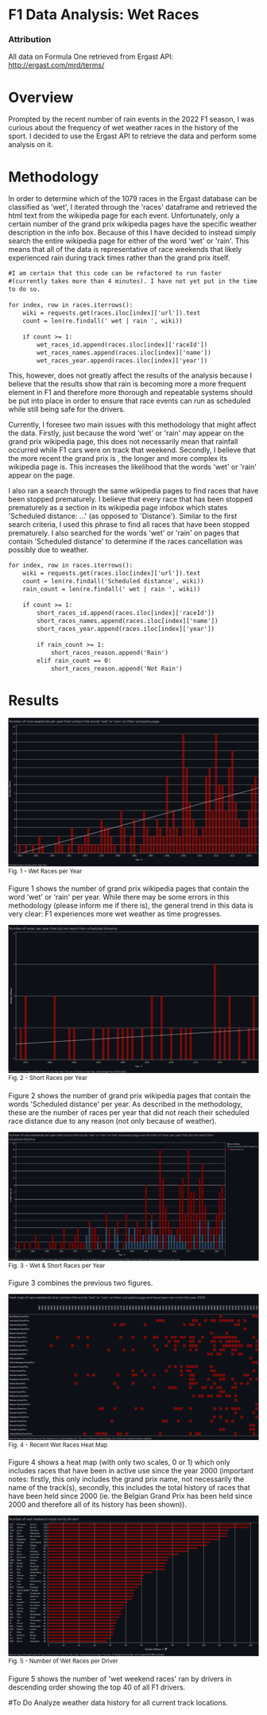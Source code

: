 # F1 Data Analysis: Wet Races
### Attribution
All data on Formula One retrieved from Ergast API: http://ergast.com/mrd/terms/

# Overview
Prompted by the recent number of rain events in the 2022 F1 season, I was curious about the frequency of wet weather races in the history of the sport. I decided to use the Ergast API to retrieve the data and perform some analysis on it.

# Methodology
In order to determine which of the 1079 races in the Ergast database can be classified as 'wet', I iterated through the 'races' dataframe and retrieved the html text from the wikipedia page for each event. Unfortunately, only a certain number of the grand prix wikipedia pages have the specific weather description in the info box. Because of this I have decided to instead simply search the entire wikipedia page for either of the word 'wet' or 'rain'. This means that all of the data is representative of race weekends that likely experienced rain during track times rather than the grand prix itself.

```
#I am certain that this code can be refactored to run faster
#(currently takes more than 4 minutes). I have not yet put in the time to do so.

for index, row in races.iterrows():
    wiki = requests.get(races.iloc[index]['url']).text
    count = len(re.findall(' wet | rain ', wiki))

    if count >= 1:
        wet_races_id.append(races.iloc[index]['raceId'])
        wet_races_names.append(races.iloc[index]['name'])
        wet_races_year.append(races.iloc[index]['year'])
```

This, however, does not greatly affect the results of the analysis because I believe that the results show that rain is becoming more a more frequent element in F1 and therefore more thorough and repeatable systems should be put into place in order to ensure that race events can run as scheduled while still being safe for the drivers.

Currently, I foresee two main issues with this methodology that might affect the data. Firstly, just because the word 'wet' or 'rain' may appear on the grand prix wikipedia page, this does not necessarily mean that rainfall occurred while F1 cars were on track that weekend. Secondly, I believe that the more recent the grand prix is , the longer and more complex its wikipedia page is. This increases the likelihood that the words 'wet' or 'rain' appear on the page.

I also ran a search through the same wikipedia pages to find races that have been stopped prematurely. I believe that every race that has been stopped prematurely as a section in its wikipedia page infobox which states 'Scheduled distance: ...' (as opposed to 'Distance'). Similar to the first search criteria, I used this phrase to find all races that have been stopped prematurely. I also searched for the words 'wet' or 'rain' on pages that contain 'Scheduled distance' to determine if the races cancellation was possibly due to weather.

```
for index, row in races.iterrows():
    wiki = requests.get(races.iloc[index]['url']).text
    count = len(re.findall('Scheduled distance', wiki))
    rain_count = len(re.findall(' wet | rain ', wiki))

    if count >= 1:
        short_races_id.append(races.iloc[index]['raceId'])
        short_races_names.append(races.iloc[index]['name'])
        short_races_year.append(races.iloc[index]['year'])

        if rain_count >= 1:
            short_races_reason.append('Rain')
        elif rain_count == 0:
            short_races_reason.append('Not Rain')
```

# Results
![Fig. 1 - Wet Races per Year](/Figures/Fig.%201%20-%20Wet%20Races%20per%20Year.png)
<sup>Fig. 1 - Wet Races per Year</sup>

Figure 1 shows the number of grand prix wikipedia pages that contain the word 'wet' or 'rain' per year. While there may be some errors in this methodology (please inform me if there is), the general trend in this data is very clear: F1 experiences more wet weather as time progresses.

![Fig. 2 - Short Races per Year](/Figures/Fig.%202%20-%20Short%20Races%20per%20Year.png)
<sup>Fig. 2 - Short Races per Year</sup>

Figure 2 shows the number of grand prix wikipedia pages that contain the words 'Scheduled distance' per year. As described in the methodology, these are the number of races per year that did not reach their scheduled race distance due to any reason (not only because of weather).

![Fig. 3 - Wet & Short Races per Year](/Figures/Fig.%203%20-%20Wet%20%26%20Short%20Races%20per%20Year.png)
<sup>Fig. 3 - Wet & Short Races per Year</sup>

Figure 3 combines the previous two figures.

![Fig. 4 - Recent Wet Races Heat Map](/Figures/Fig.%204%20-%20Recent%20Wet%20Races%20Heat%20Map.png)
<sup>Fig. 4 - Recent Wet Races Heat Map</sup>

Figure 4 shows a heat map (with only two scales, 0 or 1) which only includes races that have been in active use since the year 2000 (important notes: firstly, this only includes the grand prix name, not necessarily the name of the track(s), secondly, this includes the total history of races that have been held since 2000 (ie. the Belgian Grand Prix has been held since 2000 and therefore all of its history has been shown)).

![Fig. 5 - Number of Wet Races per Driver](/Figures/Fig.%205%20-%20Number%20of%20Wet%20Races%20per%20Driver.png)
<sup>Fig. 5 - Number of Wet Races per Driver</sup>

Figure 5 shows the number of 'wet weekend races' ran by drivers in descending order showing the top 40 of all F1 drivers.

#To Do
Analyze weather data history for all current track locations.